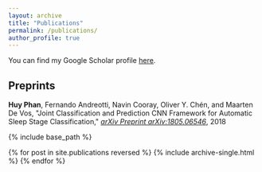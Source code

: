 ```yaml
---
layout: archive
title: "Publications"
permalink: /publications/
author_profile: true
---
```


  You can find my Google Scholar profile <u><a href="https://scholar.google.com/citations?hl=en&user=RegoACcAAAAJ">here</a></u>.

Preprints
------
**Huy Phan**, Fernando Andreotti, Navin Cooray, Oliver Y. Chén, and Maarten De Vos, "Joint Classification and Prediction CNN Framework for Automatic Sleep Stage Classification," *[arXiv Preprint arXiv:1805.06546](https://arxiv.org/pdf/1805.06546)*, 2018
    
{% include base_path %}

{% for post in site.publications reversed %}
  {% include archive-single.html %}
{% endfor %}
